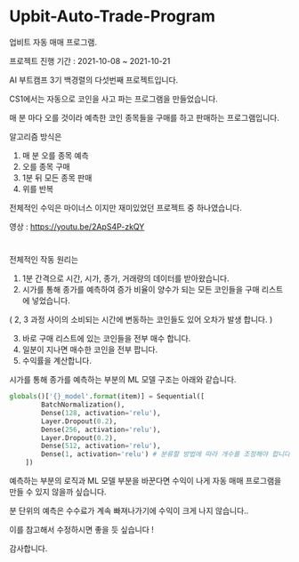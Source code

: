 # Upbit-Auto-Trade-Program
업비트 자동 매매 프로그램.

프로젝트 진행 기간 : 2021-10-08 ~ 2021-10-21

AI 부트캠프 3기 백경렬의 다섯번째 프로젝트입니다.

CS1에서는 자동으로 코인을 사고 파는 프로그램을 만들었습니다.

매 분 마다 오를 것이라 예측한 코인 종목들을 구매를 하고 판매하는 프로그램입니다.

알고리즘 방식은

1. 매 분 오를 종목 예측
2. 오를 종목 구매
3. 1분 뒤 모든 종목 판매
4. 위를 반복

전체적인 수익은 마이너스 이지만 재미있었던 프로젝트 중 하나였습니다.

영상 : https://youtu.be/2ApS4P-zkQY

#

전체적인 작동 원리는
1. 1분 간격으로 시간, 시가, 종가, 거래량의 데이터를 받아왔습니다.
2. 시가를 통해 종가를 예측하여 증가 비율이 양수가 되는 모든 코인들을 구매 리스트에 넣었습니다.
  
  ( 2, 3 과정 사이의 소비되는 시간에 변동하는 코인들도 있어 오차가 발생 합니다. )
  
3. 바로 구매 리스트에 있는 코인들을 전부 매수 합니다.
4. 일분이 지나면 매수한 코인을 전부 팝니다.
5. 수익률을 계산합니다.

시가를 통해 종가를 예측하는 부분의 ML 모델 구조는 아래와 같습니다.
```Python
globals()['{}_model'.format(item)] = Sequential([
        BatchNormalization(),
        Dense(128, activation='relu'),
        Layer.Dropout(0.2),
        Dense(256, activation='relu'),
        Layer.Dropout(0.2),
        Dense(512, activation='relu'),
        Dense(1, activation='relu') # 분류할 방법에 따라 개수를 조정해야 합니다. 
    ])
```
예측하는 부분의 로직과 ML 모델 부분을 바꾼다면 수익이 나게 자동 매매 프로그램을 만들 수 있지 않을까 싶습니다.

분 단위의 예측은 수수료가 계속 빠져나가기에 수익이 크게 나지 않습니다..

이를 참고해서 수정하시면 좋을 듯 싶습니다 !

감사합니다.
